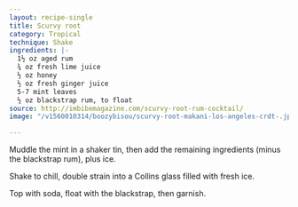 ```yaml
---
layout: recipe-single
title: Scurvy root
category: Tropical
technique: Shake
ingredients: |-
  1½ oz aged rum
  ¾ oz fresh lime juice
  ½ oz honey
  ½ oz fresh ginger juice
  5-7 mint leaves
  ½ oz blackstrap rum, to float
source: http://imbibemagazine.com/scurvy-root-rum-cocktail/
image: "/v1560010314/boozybisou/scurvy-root-makani-los-angeles-crdt-.jpg"

---
```

Muddle the mint in a shaker tin, then add the remaining ingredients (minus the blackstrap rum), plus ice.

Shake to chill, double strain into a Collins glass filled with fresh ice.

Top with soda, float with the blackstrap, then garnish.